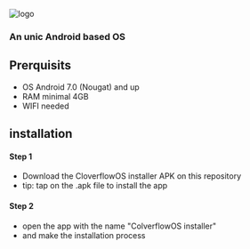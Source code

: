 ![logo](https://github.com/DrawDrimer/CloverflowOS/assets/121459810/4a2ceb80-de4d-460b-825d-d92644c253a7)
### An unic Android based OS

## Prerquisits

- OS Android 7.0 (Nougat) and up
- RAM   minimal 4GB
- WIFI  needed

## installation

#### Step 1
- Download the CloverflowOS installer APK on this repository
- tip: tap on the .apk file to install the app

#### Step 2
- open the app with the name "ColverflowOS installer"
- and make the installation process
